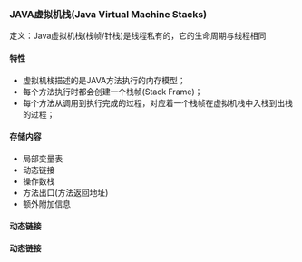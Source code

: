 ### JAVA虚拟机栈(Java Virtual Machine Stacks) ###
定义：Java虚拟机栈(栈帧/针栈)是线程私有的，它的生命周期与线程相同

#### 特性 ####
+ 虚拟机栈描述的是JAVA方法执行的内存模型；
+ 每个方法执行时都会创建一个栈帧(Stack Frame)；
+ 每个方法从调用到执行完成的过程，对应着一个栈帧在虚拟机栈中入栈到出栈的过程；

#### 存储内容 ####
+ 局部变量表
+ 动态链接
+ 操作数栈
+ 方法出口(方法返回地址)
+ 额外附加信息

#### 动态链接 ####
**动态链接**